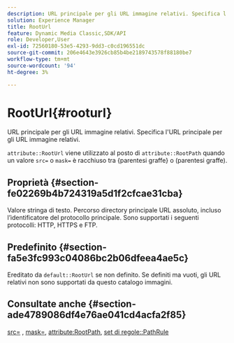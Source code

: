 ```yaml
---
description: URL principale per gli URL immagine relativi. Specifica l'URL principale per gli URL immagine relativi.
solution: Experience Manager
title: RootUrl
feature: Dynamic Media Classic,SDK/API
role: Developer,User
exl-id: 72560180-53e5-4293-9dd3-c0cd196551dc
source-git-commit: 206e4643e3926cb85b4be2189743578f88180be7
workflow-type: tm+mt
source-wordcount: '94'
ht-degree: 3%

---
```


# RootUrl{#rooturl}

URL principale per gli URL immagine relativi. Specifica l&#39;URL principale per gli URL immagine relativi.

`attribute::RootUrl` viene utilizzato al posto di `attribute::RootPath` quando un valore `src=` o `mask=` è racchiuso tra {parentesi graffe} o (parentesi graffe).

## Proprietà {#section-fe02269b4b724319a5d1f2cfcae31cba}

Valore stringa di testo. Percorso directory principale URL assoluto, incluso l’identificatore del protocollo principale. Sono supportati i seguenti protocolli: HTTP, HTTPS e FTP.

## Predefinito {#section-fa5e3fc993c04086bc2b06dfeea4ae5c}

Ereditato da `default::RootUrl` se non definito. Se definiti ma vuoti, gli URL relativi non sono supportati da questo catalogo immagini.

## Consultate anche {#section-ade4789086df4e76ae041cd4acfa2f85}

[src=](../../../../../is-api/http-ref/image-serving-api-ref/c-http-protocol-reference/c-command-reference/r-src.md#reference-f6506637778c4c69bf106a7924a91ab1) , [mask=](../../../../../is-api/http-ref/image-serving-api-ref/c-http-protocol-reference/c-command-reference/r-mask.md#reference-922254e027404fb890b850e2723ee06e), [attribute:RootPath](../../../../../is-api/image-catalog/image-serving-api-ref/c-image-catalog-reference/c-attributes-reference/r-rootpath.md#reference-17d57e5967be403b8408fa7214017494), [set di regole::PathRule](../../../../../is-api/image-catalog/image-serving-api-ref/c-image-catalog-reference/c-rule-set-reference/c-rule-set-reference.md#concept-3e5058cf3507470b82cac638df23ea8e)
